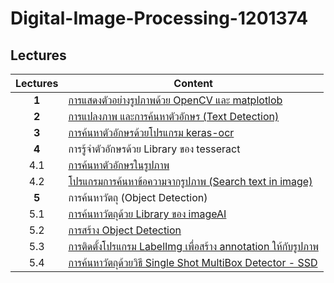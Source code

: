 # Digital-Image-Processing-1201374

## Lectures

| Lectures        | Content           |
| :-------------: |-------------|
| **1**     | [การแสดงตัวอย่างรูปภาพด้วย OpenCV และ matplotlob](https://github.com/mrolarik/Digital-Image-Processing-1201374/blob/master/DIP_01.ipynb) |
| **2**      | [การแปลงภาพ และการค้นหาตัวอักษร (Text Detection)](https://github.com/mrolarik/Digital-Image-Processing-1201374/blob/master/DIP_02.ipynb)      |
| **3** | [การค้นหาตัวอักษรด้วยโปรแกรม keras-ocr](https://github.com/mrolarik/Digital-Image-Processing-1201374/blob/master/DIP_03.ipynb)      |
| **4**   | การรู้จำตัวอักษรด้วย Library ของ tesseract  |
| 4.1 | [การค้นหาตัวอักษรในรูปภาพ](https://github.com/mrolarik/Digital-Image-Processing-1201374/blob/master/DIP_04.ipynb)     |
| 4.2 | [โปรแกรมการค้นหาข้อความจากรูปภาพ (Search text in image)](https://github.com/mrolarik/Digital-Image-Processing-1201374/blob/master/DIP_04_02.ipynb)     |
| **5** | การค้นหาวัตถุ (Object Detection) |
| 5.1 | [การค้นหาวัตถุด้วย Library ของ imageAI](https://github.com/mrolarik/Digital-Image-Processing-1201374/blob/master/DIP_05.ipynb)     |
| 5.2 | [การสร้าง Object Detection](https://github.com/mrolarik/Digital-Image-Processing-1201374/blob/master/DIP_06.ipynb)      |
| 5.3 | [การติดตั้งโปรแกรม LabelImg เพื่อสร้าง annotation ให้กับรูปภาพ](https://github.com/tzutalin/labelImg)      |
| 5.4 | [การค้นหาวัตถุด้วยวิธี Single Shot MultiBox Detector - SSD](https://github.com/mrolarik/Digital-Image-Processing-1201374/blob/master/DIP_05_02.ipynb)      |

